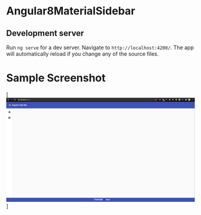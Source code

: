 # Angular8MaterialSidebar


## Development server

Run `ng serve` for a dev server. Navigate to `http://localhost:4200/`. The app will automatically reload if you change any of the source files.

# Sample Screenshot

[![N|Solid](./src/assets/img/sidebar_screenshot.png)]
